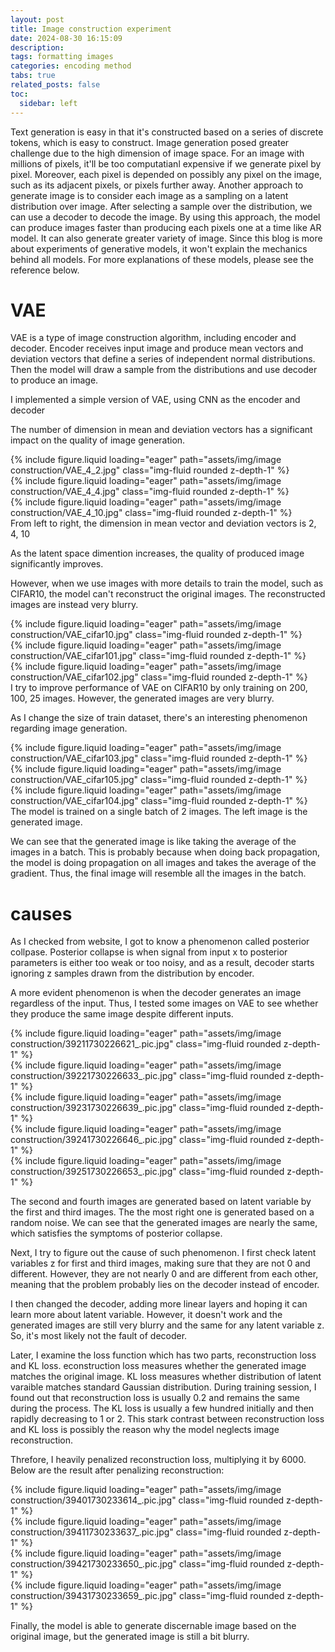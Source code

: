 ```yaml
---
layout: post
title: Image construction experiment
date: 2024-08-30 16:15:09
description: 
tags: formatting images
categories: encoding method
tabs: true
related_posts: false
toc: 
  sidebar: left
---
```



Text generation is easy in that it's constructed based on a series of discrete tokens, which is easy to  construct. Image generation posed greater challenge due to the high dimension of image space. For an image with millions of pixels, it'll be too computatianl expensive if we generate pixel by pixel. Moreover, each pixel is depended on possibly any pixel on the image, such as its adjacent pixels, or pixels further away. Another approach to generate image is to consider each image as a sampling on a latent distribution over image. After selecting a sample over the distribution, we can use a decoder to decode the image. By using this approach, the model can produce images faster than producing each pixels one at a time like AR model. It can also generate greater variety of image. Since this blog is more about experiments of generative models, it won't explain the mechanics behind all models. For more explanations of these models, please see the reference below.

# VAE

VAE is a type of image construction algorithm, including encoder and decoder. Encoder receives input image and produce mean vectors and deviation vectors that define a series of independent normal distributions. Then the model will draw a sample from the distributions and use decoder to produce an image.

I implemented a simple version of VAE, using CNN as the encoder and decoder

The number of dimension in mean and deviation vectors has a significant impact on the quality of image generation. 

<div class="row mt-3">
    <div class="col-sm mt-3 mt-md-0">
        {% include figure.liquid loading="eager" path="assets/img/image construction/VAE_4_2.jpg" class="img-fluid rounded z-depth-1" %}
    </div>
    <div class="col-sm mt-3 mt-md-0">
        {% include figure.liquid loading="eager" path="assets/img/image construction/VAE_4_4.jpg" class="img-fluid rounded z-depth-1" %}
    </div>
    <div class="col-sm mt-3 mt-md-0">
        {% include figure.liquid loading="eager" path="assets/img/image construction/VAE_4_10.jpg" class="img-fluid rounded z-depth-1" %}
    </div>
</div>
<div class="caption">
    From left to right, the dimension in mean vector and deviation vectors is 2, 4, 10
</div>

As the latent space dimention increases, the quality of produced image significantly improves. 

However, when we use images with more details to train the model, such as CIFAR10, the model can't reconstruct the original images. The reconstructed images are instead very blurry.
<div class="row mt-3">
    <div class="col-sm mt-3 mt-md-0">
        {% include figure.liquid loading="eager" path="assets/img/image construction/VAE_cifar10.jpg" class="img-fluid rounded z-depth-1" %}
    </div>
    <div class="col-sm mt-3 mt-md-0">
        {% include figure.liquid loading="eager" path="assets/img/image construction/VAE_cifar101.jpg" class="img-fluid rounded z-depth-1" %}
    </div>
    <div class="col-sm mt-3 mt-md-0">
        {% include figure.liquid loading="eager" path="assets/img/image construction/VAE_cifar102.jpg" class="img-fluid rounded z-depth-1" %}
    </div>
</div>
<div class="caption">
    I try to improve performance of VAE on CIFAR10 by only training on 200, 100, 25 images. However, the generated images are very blurry.
</div>

As I change the size of train dataset, there's an interesting phenomenon regarding image generation.

<div class="row mt-3">
    <div class="col-sm mt-3 mt-md-0">
        {% include figure.liquid loading="eager" path="assets/img/image construction/VAE_cifar103.jpg" class="img-fluid rounded z-depth-1" %}
    </div>
    <div class="col-sm mt-3 mt-md-0">
        {% include figure.liquid loading="eager" path="assets/img/image construction/VAE_cifar105.jpg" class="img-fluid rounded z-depth-1" %}
    </div>
    <div class="col-sm mt-3 mt-md-0">
        {% include figure.liquid loading="eager" path="assets/img/image construction/VAE_cifar104.jpg" class="img-fluid rounded z-depth-1" %}
    </div>
</div>
<div class="caption">
    The model is trained on a single batch of 2 images. The left image is the generated image.
</div>

We can see that the generated image is like taking the average of the images in a batch. This is probably 
because when doing back propagation, the model is doing propagation on all images and takes the average of the gradient. Thus, the final image will resemble all the images in the batch.

# causes

As I checked from website, I got to know a phenomenon called posterior collpase. Posterior collapse is when signal from input x to posterior parameters is either too weak or too noisy, and as a result, decoder starts ignoring z samples drawn from the distribution by encoder. 

A more evident phenomenon is when the decoder generates an image regardless of the input. Thus, I tested some images on VAE to see whether they produce the same image despite different inputs.

<div class="row mt-3">
    <div class="col-sm mt-3 mt-md-0">
        {% include figure.liquid loading="eager" path="assets/img/image construction/39211730226621_.pic.jpg" class="img-fluid rounded z-depth-1" %}
    </div>
    <div class="col-sm mt-3 mt-md-0">
        {% include figure.liquid loading="eager" path="assets/img/image construction/39221730226633_.pic.jpg" class="img-fluid rounded z-depth-1" %}
    </div>
    <div class="col-sm mt-3 mt-md-0">
        {% include figure.liquid loading="eager" path="assets/img/image construction/39231730226639_.pic.jpg" class="img-fluid rounded z-depth-1" %}
    </div>
    <div class="col-sm mt-3 mt-md-0">
        {% include figure.liquid loading="eager" path="assets/img/image construction/39241730226646_.pic.jpg" class="img-fluid rounded z-depth-1" %}
    </div>
    <div class="col-sm mt-3 mt-md-0">
        {% include figure.liquid loading="eager" path="assets/img/image construction/39251730226653_.pic.jpg" class="img-fluid rounded z-depth-1" %}
    </div>
</div>

The second and fourth images are generated based on latent variable by the first and third images. The the most right one is generated based on a random noise. We can see that the generated images are nearly the same, which satisfies the symptoms of posterior collapse. 

Next, I try to figure out the cause of such phenomenon. I first check latent variables z for first and third images, making sure that they are not 0 and different. However, they are not nearly 0 and are different from each other, meaning that the problem probably lies on the decoder instead of encoder. 

I then changed the decoder, adding more linear layers and hoping it can learn more about latent variable. However, it doesn't work and the generated images are still very blurry and the same for any latent variable z. So, it's most likely not the fault of decoder.

Later, I examine the loss function which has two parts, reconstruction loss and KL loss. econstruction loss measures whether the generated image matches the original image. KL loss measures whether distribution of latent varaible matches standard Gaussian distribution. During training session, I found out that reconstruction loss is usually 0.2 and remains the same during the process. The KL loss is usually a few hundred initially and then rapidly decreasing to 1 or 2. This stark contrast between reconstruction loss and KL loss is possibly the reason why the model neglects image reconstruction.

Threfore, I heavily penalized reconstruction loss, multiplying it by 6000. Below are the result after penalizing reconstruction:

<div class="row mt-3">
    <div class="col-sm mt-3 mt-md-0">
        {% include figure.liquid loading="eager" path="assets/img/image construction/39401730233614_.pic.jpg" class="img-fluid rounded z-depth-1" %}
    </div>
    <div class="col-sm mt-3 mt-md-0">
        {% include figure.liquid loading="eager" path="assets/img/image construction/39411730233637_.pic.jpg" class="img-fluid rounded z-depth-1" %}
    </div>
    <div class="col-sm mt-3 mt-md-0">
        {% include figure.liquid loading="eager" path="assets/img/image construction/39421730233650_.pic.jpg" class="img-fluid rounded z-depth-1" %}
    </div>
    <div class="col-sm mt-3 mt-md-0">
        {% include figure.liquid loading="eager" path="assets/img/image construction/39431730233659_.pic.jpg" class="img-fluid rounded z-depth-1" %}
    </div>
</div>

Finally, the model is able to generate discernable image based on the original image, but the generated image is still a bit blurry. 

